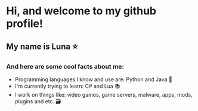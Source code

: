 # Hi, and welcome to my github profile!
## My name is Luna ⭐️

### And here are some cool facts about me:
- Programming languages I know and use are: Python and Java 💪
- I'm currently trying to learn: C# and Lua 📚
- I work on things like: video games, game servers, malware, apps, mods, plugins and etc. 🗃️
